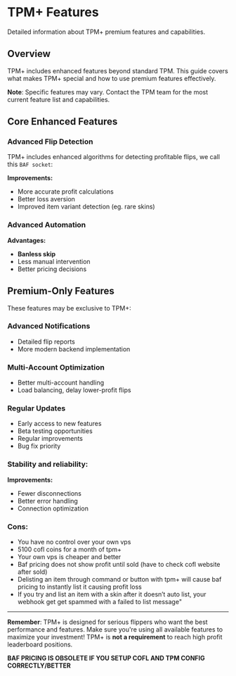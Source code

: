 # TPM+ Features

Detailed information about TPM+ premium features and capabilities.

## Overview

TPM+ includes enhanced features beyond standard TPM. This guide covers what makes TPM+ special and how to use premium features effectively.

**Note**: Specific features may vary. Contact the TPM team for the most current feature list and capabilities.

## Core Enhanced Features

### Advanced Flip Detection

TPM+ includes enhanced algorithms for detecting profitable flips, we call
this `BAF socket`:

**Improvements:**
- More accurate profit calculations
- Better loss aversion
- Improved item variant detection (eg. rare skins)

### Advanced Automation

**Advantages:**
- **Banless skip**
- Less manual intervention
- Better pricing decisions

## Premium-Only Features

These features may be exclusive to TPM+:

### Advanced Notifications

- Detailed flip reports
- More modern backend implementation

### Multi-Account Optimization

- Better multi-account handling
- Load balancing, delay lower-profit flips

### Regular Updates

- Early access to new features
- Beta testing opportunities
- Regular improvements
- Bug fix priority

### Stability and reliability:

**Improvements:**
- Fewer disconnections
- Better error handling
- Connection optimization

### Cons:
- You have no control over your own vps
- 5100 cofl coins for a month of tpm+
- Your own vps is cheaper and better
- Baf pricing does not show profit until sold (have to check cofl website after sold)
- Delisting an item through command or button with tpm+ will cause baf pricing to instantly list it causing profit loss
- If you try and list an item with a skin after it doesn’t auto list, your webhook get get spammed with a failed to list message"

---

**Remember**: TPM+ is designed for serious flippers who want the best performance and features. Make sure you're using all available features to maximize your investment! 
TPM+ is **not a requirement** to reach high profit leaderboard positions.

**BAF PRICING IS OBSOLETE IF YOU SETUP COFL AND TPM CONFIG CORRECTLY/BETTER**
